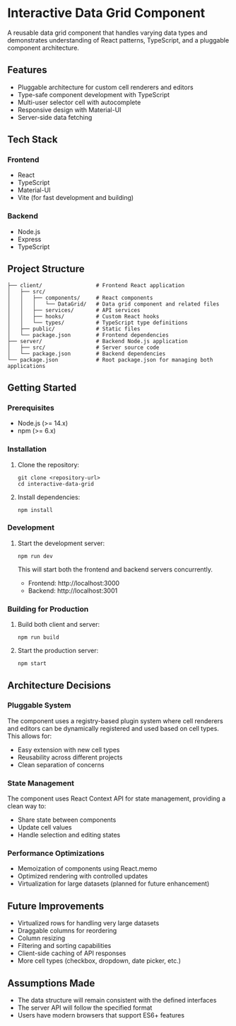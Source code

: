 # Interactive Data Grid Component

A reusable data grid component that handles varying data types and demonstrates understanding of React patterns, TypeScript, and a pluggable component architecture.

## Features

- Pluggable architecture for custom cell renderers and editors
- Type-safe component development with TypeScript
- Multi-user selector cell with autocomplete
- Responsive design with Material-UI
- Server-side data fetching

## Tech Stack

### Frontend
- React
- TypeScript
- Material-UI
- Vite (for fast development and building)

### Backend
- Node.js
- Express
- TypeScript

## Project Structure

```
├── client/                 # Frontend React application
│   ├── src/
│   │   ├── components/     # React components
│   │   │   └── DataGrid/   # Data grid component and related files
│   │   ├── services/       # API services
│   │   ├── hooks/          # Custom React hooks
│   │   └── types/          # TypeScript type definitions
│   ├── public/             # Static files
│   └── package.json        # Frontend dependencies
├── server/                 # Backend Node.js application
│   ├── src/                # Server source code
│   └── package.json        # Backend dependencies
└── package.json            # Root package.json for managing both applications
```

## Getting Started

### Prerequisites

- Node.js (>= 14.x)
- npm (>= 6.x)

### Installation

1. Clone the repository:
   ```
   git clone <repository-url>
   cd interactive-data-grid
   ```

2. Install dependencies:
   ```
   npm install
   ```

### Development

1. Start the development server:
   ```
   npm run dev
   ```

   This will start both the frontend and backend servers concurrently.

   - Frontend: http://localhost:3000
   - Backend: http://localhost:3001

### Building for Production

1. Build both client and server:
   ```
   npm run build
   ```

2. Start the production server:
   ```
   npm start
   ```

## Architecture Decisions

### Pluggable System

The component uses a registry-based plugin system where cell renderers and editors can be dynamically registered and used based on cell types. This allows for:

- Easy extension with new cell types
- Reusability across different projects
- Clean separation of concerns

### State Management

The component uses React Context API for state management, providing a clean way to:

- Share state between components
- Update cell values
- Handle selection and editing states

### Performance Optimizations

- Memoization of components using React.memo
- Optimized rendering with controlled updates
- Virtualization for large datasets (planned for future enhancement)

## Future Improvements

- Virtualized rows for handling very large datasets
- Draggable columns for reordering
- Column resizing
- Filtering and sorting capabilities
- Client-side caching of API responses
- More cell types (checkbox, dropdown, date picker, etc.)

## Assumptions Made

- The data structure will remain consistent with the defined interfaces
- The server API will follow the specified format
- Users have modern browsers that support ES6+ features
